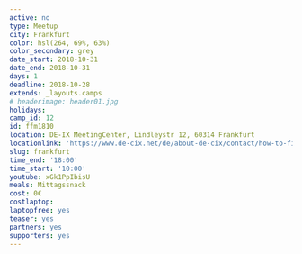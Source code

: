 ```yaml
---
active: no
type: Meetup
city: Frankfurt
color: hsl(264, 69%, 63%)
color_secondary: grey
date_start: 2018-10-31
date_end: 2018-10-31
days: 1
deadline: 2018-10-28
extends: _layouts.camps
# headerimage: header01.jpg
holidays:
camp_id: 12
id: ffm1810
location: DE-IX MeetingCenter, Lindleystr 12, 60314 Frankfurt
locationlink: 'https://www.de-cix.net/de/about-de-cix/contact/how-to-find-us'
slug: frankfurt
time_end: '18:00'
time_start: '10:00'
youtube: xGk1PpIbisU
meals: Mittagssnack
cost: 0€
costlaptop: 
laptopfree: yes
teaser: yes
partners: yes
supporters: yes
---
```

